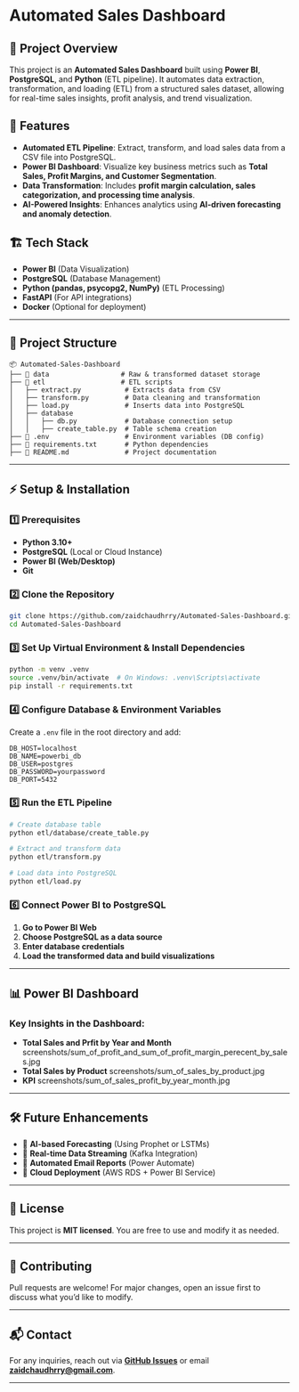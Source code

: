 # Automated Sales Dashboard

## 📌 Project Overview
This project is an **Automated Sales Dashboard** built using **Power BI**, **PostgreSQL**, and **Python** (ETL pipeline). It automates data extraction, transformation, and loading (ETL) from a structured sales dataset, allowing for real-time sales insights, profit analysis, and trend visualization.

## 🚀 Features
- **Automated ETL Pipeline**: Extract, transform, and load sales data from a CSV file into PostgreSQL.
- **Power BI Dashboard**: Visualize key business metrics such as **Total Sales, Profit Margins, and Customer Segmentation**.
- **Data Transformation**: Includes **profit margin calculation, sales categorization, and processing time analysis**.
- **AI-Powered Insights**: Enhances analytics using **AI-driven forecasting and anomaly detection**.

## 🏗️ Tech Stack
- **Power BI** (Data Visualization)
- **PostgreSQL** (Database Management)
- **Python (pandas, psycopg2, NumPy)** (ETL Processing)
- **FastAPI** (For API integrations)
- **Docker** (Optional for deployment)

---

## 📂 Project Structure
```
📦 Automated-Sales-Dashboard
├── 📂 data                  # Raw & transformed dataset storage
├── 📂 etl                   # ETL scripts
│   ├── extract.py           # Extracts data from CSV
│   ├── transform.py         # Data cleaning and transformation
│   ├── load.py              # Inserts data into PostgreSQL
│   ├── database
│   │   ├── db.py            # Database connection setup
│   │   ├── create_table.py  # Table schema creation
├── 📜 .env                   # Environment variables (DB config)
├── 📜 requirements.txt       # Python dependencies
├── 📜 README.md              # Project documentation
```

---

## ⚡ Setup & Installation

### 1️⃣ Prerequisites
- **Python 3.10+**
- **PostgreSQL** (Local or Cloud Instance)
- **Power BI (Web/Desktop)**
- **Git**

### 2️⃣ Clone the Repository
```sh
git clone https://github.com/zaidchaudhrry/Automated-Sales-Dashboard.git
cd Automated-Sales-Dashboard
```

### 3️⃣ Set Up Virtual Environment & Install Dependencies
```sh
python -m venv .venv
source .venv/bin/activate  # On Windows: .venv\Scripts\activate
pip install -r requirements.txt
```

### 4️⃣ Configure Database & Environment Variables
Create a `.env` file in the root directory and add:
```env
DB_HOST=localhost
DB_NAME=powerbi_db
DB_USER=postgres
DB_PASSWORD=yourpassword
DB_PORT=5432
```

### 5️⃣ Run the ETL Pipeline
```sh
# Create database table
python etl/database/create_table.py

# Extract and transform data
python etl/transform.py

# Load data into PostgreSQL
python etl/load.py
```

### 6️⃣ Connect Power BI to PostgreSQL
1. **Go to Power BI Web**
2. **Choose PostgreSQL as a data source**
3. **Enter database credentials**
4. **Load the transformed data and build visualizations**

---

## 📊 Power BI Dashboard
### **Key Insights in the Dashboard:**
- **Total Sales and Prfit by Year and Month**
screenshots/sum_of_profit_and_sum_of_profit_margin_perecent_by_sales.jpg
- **Total Sales by Product**
screenshots/sum_of_sales_by_product.jpg
- **KPI**
screenshots/sum_of_sales_profit_by_year_month.jpg
---

## 🛠️ Future Enhancements
- 🔹 **AI-based Forecasting** (Using Prophet or LSTMs)
- 🔹 **Real-time Data Streaming** (Kafka Integration)
- 🔹 **Automated Email Reports** (Power Automate)
- 🔹 **Cloud Deployment** (AWS RDS + Power BI Service)

---

## 📜 License
This project is **MIT licensed**. You are free to use and modify it as needed.

---

## 🤝 Contributing
Pull requests are welcome! For major changes, open an issue first to discuss what you’d like to modify.

---

## 📬 Contact
For any inquiries, reach out via **[GitHub Issues](https://github.com/zaidchaudhrry/Automated-Sales-Dashboard/issues)** or email **zaidchaudhrry@gmail.com**.

---


